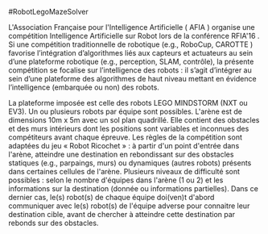 #RobotLegoMazeSolver

L'Association Française pour l'Intelligence Artificielle ( AFIA ) organise une compétition Intelligence Artificielle sur Robot lors de la conférence RFIA'16 . Si une compétition traditionnelle de robotique (e.g., RoboCup, CAROTTE ) favorise l’intégration d’algorithmes liés aux capteurs et actuateurs au sein d’une plateforme robotique (e.g., perception, SLAM, contrôle), la présente compétition se focalise sur l’intelligence des robots : il s’agit d’intégrer au sein d’une plateforme des algorithmes de haut niveau mettant en évidence l’intelligence (embarquée ou non) des robots.

La plateforme imposée est celle des robots LEGO MINDSTORM (NXT ou EV3). Un ou plusieurs robots par équipe sont possibles. L'arène est de dimensions 10m x 5m avec un sol plan quadrillé. Elle contient des obstacles et des murs intérieurs dont les positions sont variables et inconnues des compétiteurs avant chaque épreuve. Les règles de la compétition sont adaptées du jeu « Robot Ricochet » : à partir d'un point d'entrée dans l'arène, atteindre une destination en rebondissant sur des obstacles statiques (e.g., parpaings, murs) ou dynamiques (autres robots) présents dans certaines cellules de l'arène. Plusieurs niveaux de difficulté sont possibles : selon le nombre d'équipes dans l'arène (1 ou 2) et les informations sur la destination (donnée ou informations partielles). Dans ce dernier cas, le(s) robot(s) de chaque équipe doi(ven)t d'abord communiquer avec le(s) robot(s) de l'équipe adverse pour connaitre leur destination cible, avant de chercher à atteindre cette destination par rebonds sur des obstacles.
